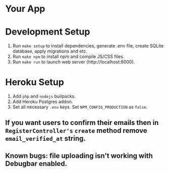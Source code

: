 # Your App

# Development Setup
1. Run `make setup` to install dependencies, generate .env file, create SQLite database, apply migrations and etc.
2. Run `make npm` to install npm and compile JS/CSS files.
3. Run `make run` to launch web server (http://localhost:8000).
# Heroku Setup
1. Add `php` and `nodejs` builpacks.
2. Add Heroku Postgres addon.
3. Set all necessary `.env` keys. Set `NPM_CONFIG_PRODUCTION` as `false`.

## If you want users to confirm their emails then in `RegisterController's` `create` method remove `email_verified_at` string. 
## Known bugs: file uploading isn't working with Debugbar enabled.
